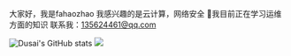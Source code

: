 大家好，我是fahaozhao
我感兴趣的是云计算，网络安全
🌱我目前正在学习运维方面的知识
联系我：135624461@qq.com

![Dusai's GitHub stats](https://github-readme-stats.vercel.app/api?username=stacklens)
![](https://img.shields.io/badge/python-3.9-orange)
